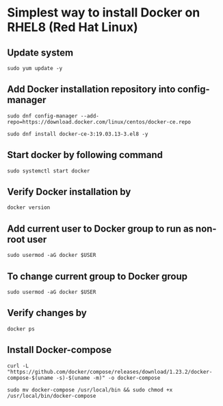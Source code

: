 # Simplest way to install Docker on RHEL8 (Red Hat Linux)

## Update system 

`sudo yum update -y`

## Add Docker installation repository into config-manager

`sudo dnf config-manager --add-repo=https://download.docker.com/linux/centos/docker-ce.repo`

`sudo dnf install docker-ce-3:19.03.13-3.el8 -y`

## Start docker by following command

`sudo systemctl start docker`

## Verify Docker installation by 

`docker version`

## Add current user to Docker group to run as non-root user

`sudo usermod -aG docker $USER`

## To change current group to Docker group

`sudo usermod -aG docker $USER`

## Verify changes by 

`docker ps`

## Install Docker-compose

`curl -L "https://github.com/docker/compose/releases/download/1.23.2/docker-compose-$(uname -s)-$(uname -m)" -o docker-compose`

`sudo mv docker-compose /usr/local/bin && sudo chmod +x /usr/local/bin/docker-compose`
